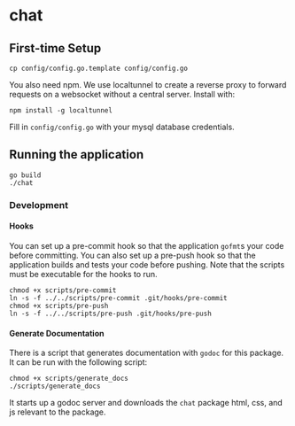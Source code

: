 # chat

## First-time Setup

```
cp config/config.go.template config/config.go
```

You also need npm. We use localtunnel to create a reverse proxy to forward requests on a websocket without a central server. Install with:

```
npm install -g localtunnel
```

Fill in `config/config.go` with your mysql database credentials.

## Running the application

```
go build
./chat
```

###  Development

#### Hooks

You can set up a pre-commit hook so that the application `gofmt`s your code before committing.
You can also set up a pre-push hook so that the application builds and tests your code before pushing.
Note that the scripts must be executable for the hooks to run.

```
chmod +x scripts/pre-commit
ln -s -f ../../scripts/pre-commit .git/hooks/pre-commit
chmod +x scripts/pre-push
ln -s -f ../../scripts/pre-push .git/hooks/pre-push
```

#### Generate Documentation

There is a script that generates documentation with `godoc` for this package.
It can be run with the following script:

```
chmod +x scripts/generate_docs
./scripts/generate_docs
```

It starts up a godoc server and downloads the `chat` package html, css, and js relevant to the package.
